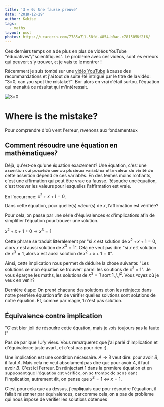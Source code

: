 ```yaml
---
title: '3 = 0: Une fausse preuve'
date: '2018-12-29'
author: Kakise
tags:
  - maths
layout: post
photos: https://ucarecdn.com/7785a711-58fd-4854-b0ac-c7815056f2f6/
---
```

Ces derniers temps on a de plus en plus de vidéos YouTube "éducatives"/"scientifiques". Le problème avec ces vidéos, sont les erreurs qui peuvent s'y trouver, et je vais te le montrer !

Récemment je suis tombé sur une [vidéo YouTube](https://www.youtube.com/watch?v=SGUZ-8u1OxM) à cause des recommandations et j'ai tout de suite été intrigué par le titre de la vidéo: "3=0, can you spot the mistake?". Bon alors en vrai c'était surtout l'équation qui menait à ce résultat qui m'intéressait.

![3=0](https://ucarecdn.com/7785a711-58fd-4854-b0ac-c7815056f2f6/ "3=0: l'équation")

# Where is the mistake?

Pour comprendre d'où vient l'erreur, revenons aux fondamentaux:

## Comment résoudre une équation en mathématiques?

Déjà, qu'est-ce qu'une équation exactement? Une équation, c'est une assertion qui possède une ou plusieurs variables et la valeur de vérité de cette assertion dépend de ces variables. En des termes moins ronflants, c'est une affirmation qui peut être vraie ou fausse. Résoudre une équation, c'est trouver les valeurs pour lesquelles l'affirmation est vraie.

En l'occurence: $x^{2} + x + 1 = 0$.

Dans cette équation, pour quelle(s) valeur(s) de $x$, l'affirmation est vérifiée?

Pour cela, on passe par une série d'équivalences et d'implications afin de simplifier l'équation pour trouver une solution.

$x^{2} + x + 1 = 0 \Rightarrow x^{3} = 1$

Cette phrase se traduit littéralement par "si $x$ est solution de $x^{2} + x + 1 = 0$, alors $x$ est aussi solution de $x^{3} = 1$". Cela ne veut pas dire "si $x$ est solution de $x^{3} = 1$, alors $x$ est aussi solution de $x^{2} + x + 1 = 0$".

Ainsi, cette implication nous permet de déduire la chose suivante: "Les solutions de mon équation se trouvent parmi les solutions de $x^{3} = 1$". Je vous épargne les maths, les solutions de $x^{3} = 1$ sont ${1, j, j^{2}}$. Vous voyez où je veux en venir?

Dernière étape: On prend chacune des solutions et on les réinjecte dans notre première équation afin de vérifier quelles solutions sont solutions de notre équation. Et, comme par magie, 1 n'est pas solution.

## Équivalence contre implication

"C'est bien joli de résoudre cette équation, mais je vois toujours pas la faute !"

Pas de panique ! J'y viens. Vous remarquerez que j'ai parlé d'implication et d'équivalence juste avant, et c'est pas pour rien :).

Une implication est une condition nécessaire. $A \Rightarrow B$ veut dire: pour avoir $B$, il faut $A$. Mais cela ne veut absolument pas dire que pour avoir $A$, il faut avoir $B$. C'est ici l'erreur. En réinjectant $1$ dans la première équation et en supposant que l'équation est vérifiée, on se trompe de sens dans l'implication, autrement dit, on pense que $x^{3} = 1 \Leftrightarrow x = 1$.

C'est pour cela que au dessus, j'expliquais que pour résoudre l'équation, il fallait raisonner par équivalences, car comme cela, on a pas de problème qui nous impose de vérifier les solutions obtenues !
